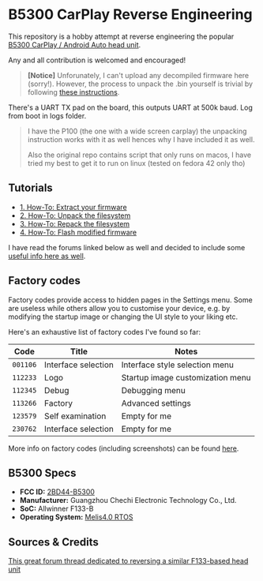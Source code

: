 # B5300 CarPlay Reverse Engineering

This repository is a hobby attempt at reverse engineering the popular [B5300 CarPlay / Android Auto head unit](https://www.aliexpress.us/item/3256806677605382.html).

Any and all contribution is welcomed and encouraged!

> **[Notice]** Unforunately, I can't upload any decompiled firmware here (sorry!). However, the process to unpack the .bin yourself is trivial by following [these instructions](docs/2-unpacking-firmware.md).

There's a UART TX pad on the board, this outputs UART at 500k baud. Log from boot in logs folder.

> I have the P100 (the one with a wide screen carplay) the unpacking instruction works with it as well hences why I have included it as well.
>
> Also the original repo contains script that only runs on macos, I have tried my best to get it to run on linux (tested on fedora 42 only tho)

## Tutorials

- [1. How-To: Extract your firmware](docs/1-extracting-firmware.md)
- [2. How-To: Unpack the filesystem](docs/2-unpacking-firmware.md)
- [3. How-To: Repack the filesystem](docs/3-repacking-firmware.md)
- [4. How-To: Flash modified firmware](docs/4-flashing-firmware.md)

I have read the forums linked below as well and decided to include some [useful info here as well](docs/extras.md). 

## Factory codes

Factory codes provide access to hidden pages in the Settings menu. Some are useless while others allow you to customise your device, e.g. by modifying the startup image or changing the UI style to your liking etc.

Here's an exhaustive list of factory codes I've found so far:

| Code       | Title               | Notes                            |
| ---------- | ------------------- | -------------------------------- |
| `001106` | Interface selection | Interface style selection menu   |
| `112233` | Logo                | Startup image customization menu |
| `112345` | Debug               | Debugging menu                   |
| `113266` | Factory             | Advanced settings                |
| `123579` | Self examination    | Empty for me                     |
| `230762` | Interface selection | Empty for me                     |

More info on factory codes (including screenshots) can be found [here](docs/factory-codes.md).

## B5300 Specs

- **FCC ID:** [2BD44-B5300](https://fccid.io/2BD44-B5300)
- **Manufacturer:** Guangzhou Chechi Electronic Technology Co., Ltd.
- **SoC:** Allwinner F133-B
- **Operating System:** [Melis4.0 RTOS](https://github.com/usr-sse2/lindenis-v833-RTOS-melis-4.0)

## Sources & Credits

[This great forum thread dedicated to reversing a similar F133-based head unit](https://4pda.to/forum/index.php?showtopic=1059544)
